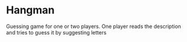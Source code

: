 # Hangman
Guessing game for one or two players. One player reads the description and tries to guess it by suggesting letters
